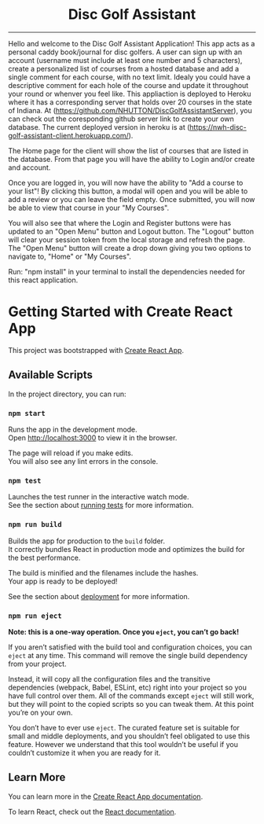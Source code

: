 <h1 align="center">Disc Golf Assistant</h1>
<hr/>

Hello and welcome to the Disc Golf Assistant Application! This app acts as a personal caddy book/journal for disc golfers. A user can sign up with an account (username must include at least one number and 5 characters), create a personalized list of courses from a hosted database and add a single comment for each course, with no text limit. Idealy you could have a descriptive comment for each hole of the course and update it throughout your round or whenver you feel like. This appliaction is deployed to Heroku where it has a corresponding server that holds over 20 courses in the state of Indiana. At (https://github.com/NHUTTON/DiscGolfAssistantServer), you can check out the coresponding github server link to create your own database. The current deployed version in heroku is at (https://nwh-disc-golf-assistant-client.herokuapp.com/).

The Home page for the client will show the list of courses that are listed in the database. From that page you will have the ability to Login and/or create and account. 

Once you are logged in, you will now have the ability to "Add a course to your list"! By clicking this button, a modal will open and you will be able to add a review or you can leave the field empty. Once submitted, you will now be able to view that course in your "My Courses".

You will also see that where the Login and Register buttons were has updated to an "Open Menu" button and Logout button. The "Logout" button will clear your session token from the local storage and refresh the page. The "Open Menu" button will create a drop down giving you two options to navigate to, "Home" or "My Courses".  



Run: "npm install"  in your terminal to install the dependencies needed for this react application.

# Getting Started with Create React App

This project was bootstrapped with [Create React App](https://github.com/facebook/create-react-app).

## Available Scripts

In the project directory, you can run:

### `npm start`

Runs the app in the development mode.\
Open [http://localhost:3000](http://localhost:3000) to view it in the browser.

The page will reload if you make edits.\
You will also see any lint errors in the console.

### `npm test`

Launches the test runner in the interactive watch mode.\
See the section about [running tests](https://facebook.github.io/create-react-app/docs/running-tests) for more information.

### `npm run build`

Builds the app for production to the `build` folder.\
It correctly bundles React in production mode and optimizes the build for the best performance.

The build is minified and the filenames include the hashes.\
Your app is ready to be deployed!

See the section about [deployment](https://facebook.github.io/create-react-app/docs/deployment) for more information.

### `npm run eject`

**Note: this is a one-way operation. Once you `eject`, you can’t go back!**

If you aren’t satisfied with the build tool and configuration choices, you can `eject` at any time. This command will remove the single build dependency from your project.

Instead, it will copy all the configuration files and the transitive dependencies (webpack, Babel, ESLint, etc) right into your project so you have full control over them. All of the commands except `eject` will still work, but they will point to the copied scripts so you can tweak them. At this point you’re on your own.

You don’t have to ever use `eject`. The curated feature set is suitable for small and middle deployments, and you shouldn’t feel obligated to use this feature. However we understand that this tool wouldn’t be useful if you couldn’t customize it when you are ready for it.

## Learn More

You can learn more in the [Create React App documentation](https://facebook.github.io/create-react-app/docs/getting-started).

To learn React, check out the [React documentation](https://reactjs.org/).
